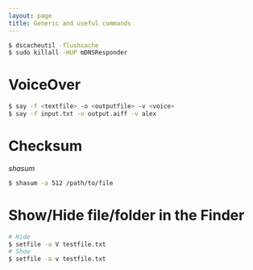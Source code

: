 ```yaml
---
layout: page
title: Generic and useful commands
---
```


```bash
$ dscacheutil -flushcache
$ sudo killall -HUP mDNSResponder
```


# VoiceOver

```bash
$ say -f <textfile> -o <outputfile> -v <voice>
$ say -f input.txt -o output.aiff -v alex
```


# Checksum

*shasum*

```bash
$ shasum -a 512 /path/to/file
```

# Show/Hide file/folder in the Finder

```bash
# Hide
$ setfile -a V testfile.txt
# Show
$ setfile -a v testfile.txt
```
